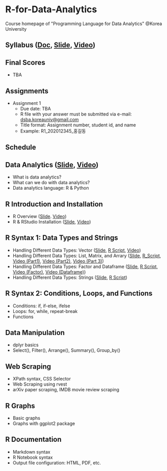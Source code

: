 # R-for-Data-Analytics
Course homepage of "Programming Language for Data Analytics" @Korea University

## Syllabus ([Doc](https://www.dropbox.com/s/yvkkudu3c54e9fg/2020_2_Programming%20Language%20for%20Data%20Analytics.pdf?dl=0), [Slide](https://github.com/pilsung-kang/R-for-Data-Analytics/blob/master/00_Syllabus.pdf), [Video]())

## Final Scores
* TBA

## Assignments
* Assignment 1
   * Due date: TBA
   * R file with your answer must be submitted via e-mail: dsba.koreauniv@gmail.com
   * Title format: Assignment number, student id, and name
   * Example: R1_202012345_홍길동

## Schedule
## Data Analytics ([Slide](https://github.com/pilsung-kang/R-for-Data-Analytics/blob/master/01%20Data%20Analytics/01_Data%20Analytics.pdf), [Video](https://www.youtube.com/watch?v=xRZc_ep-HwY&list=PLetSlH8YjIfVIrfhwuss_tDCgD5_ug_dy&index=2))
* What is data analytics?
* What can we do with data analytics?
* Data analytics language: R & Python
  
## R Introduction and Installation
* R Overview ([Slide](https://github.com/pilsung-kang/R-for-Data-Analytics/blob/master/02%20R%20Introduction%20and%20Installation/02_1_R%20Overview.pdf). [Video](https://www.youtube.com/watch?v=sqqz7S7fwAg&list=PLetSlH8YjIfVIrfhwuss_tDCgD5_ug_dy&index=3))
* R & RStudio Installation ([Slide](https://github.com/pilsung-kang/R-for-Data-Analytics/blob/master/02%20R%20Introduction%20and%20Installation/02_2_R%20and%20RStudio%20Installation.pdf), [Video](https://www.youtube.com/watch?v=OoUUVsjtX_g&list=PLetSlH8YjIfVIrfhwuss_tDCgD5_ug_dy))
  
## R Syntax 1: Data Types and Strings 
* Handling Different Data Types: Vector ([Slide](https://github.com/pilsung-kang/R-for-Data-Analytics/blob/master/03%20R%20Syntax%201%20(Data%20Typs%20and%20Strings)/03_1_R%20Syntax%201_Data%20Types%20and%20Vector.pdf), [R Script](https://github.com/pilsung-kang/R-for-Data-Analytics/blob/master/03%20R%20Syntax%201%20(Data%20Typs%20and%20Strings)/03_1_Vector.R), [Video](https://www.youtube.com/watch?v=Xpqhb1zyZmI&list=PLetSlH8YjIfVIrfhwuss_tDCgD5_ug_dy&index=7))
* Handling Different Data Types: List, Matrix, and Arrary ([Slide](https://github.com/pilsung-kang/R-for-Data-Analytics/blob/master/03%20R%20Syntax%201%20(Data%20Typs%20and%20Strings)/03_2_List_Matrix_Array.pdf), [R_Script](https://github.com/pilsung-kang/R-for-Data-Analytics/blob/master/03%20R%20Syntax%201%20(Data%20Typs%20and%20Strings)/03_2_List_Matrix_Array.R), [Video (Part1)](https://www.youtube.com/watch?v=nd1ZeRBxJs8&list=PLetSlH8YjIfVIrfhwuss_tDCgD5_ug_dy&index=9), [Video (Part2)](https://www.youtube.com/watch?v=1yDrldS34Ts&list=PLetSlH8YjIfVIrfhwuss_tDCgD5_ug_dy&index=9), [Video (Part 3)](https://www.youtube.com/watch?v=gMyv7053e4A&list=PLetSlH8YjIfVIrfhwuss_tDCgD5_ug_dy&index=10))
* Handling Different Data Types: Factor and Dataframe ([Slide](https://github.com/pilsung-kang/R-for-Data-Analytics/blob/master/03%20R%20Syntax%201%20(Data%20Typs%20and%20Strings)/03_3_Factor%20and%20Dataframe.pdf), [R Script](https://github.com/pilsung-kang/R-for-Data-Analytics/blob/master/03%20R%20Syntax%201%20(Data%20Typs%20and%20Strings)/03_3_Factor%20and%20Dataframe.R), [Video (Factor)](https://www.youtube.com/watch?v=JVZAtUEw5MQ&list=PLetSlH8YjIfVIrfhwuss_tDCgD5_ug_dy&index=11), [Video (Dataframe)](https://www.youtube.com/watch?v=Dhj_lFr7XVI&list=PLetSlH8YjIfVIrfhwuss_tDCgD5_ug_dy&index=12))
* Handling Different Data Types: Strings ([Slide](https://github.com/pilsung-kang/R-for-Data-Analytics/blob/master/03%20R%20Syntax%201%20(Data%20Typs%20and%20Strings)/03_4_Strings.pdf), [R Script](https://github.com/pilsung-kang/R-for-Data-Analytics/blob/master/03%20R%20Syntax%201%20(Data%20Typs%20and%20Strings)/03_4_Strings.R))

## R Syntax 2: Conditions, Loops, and Functions
* Conditions: if, if-else, ifelse
* Loops: for, while, repeat-break
* Functions

## Data Manipulation
* dplyr basics
* Select(), Filter(), Arrange(), Summary(), Group_by()

## Web Scraping
* XPath syntax, CSS Selector
* Web Scraping using rvest
* arXiv paper scraping, IMDB movie review scraping

## R Graphs
* Basic graphs
* Graphs with ggplot2 package

## R Documentation
* Markdown syntax
* R Notebook syntax
* Output file configuration: HTML, PDF, etc.


